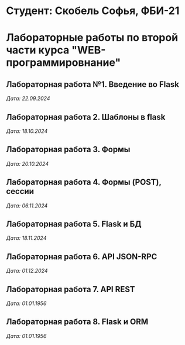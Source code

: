 # Студент: Скобель Софья, ФБИ-21

# Лабораторные работы по второй части курса "WEB-программировнание"

## Лабораторная работа №1. Введение во Flask

*Дата: 22.09.2024*

## Лабораторная работа 2. Шаблоны в flask
*Дата: 18.10.2024*

## Лабораторная работа 3. Формы
*Дата: 20.10.2024*

## Лабораторная работа 4. Формы (POST), сессии
*Дата: 06.11.2024*

## Лабораторная работа 5. Flask и БД
*Дата: 18.11.2024*

## Лабораторная работа 6. API JSON-RPC
*Дата: 01.12.2024*

## Лабораторная работа 7. API REST
*Дата: 01.01.1956*

## Лабораторная работа 8. Flask и ORM
*Дата: 01.01.1956*